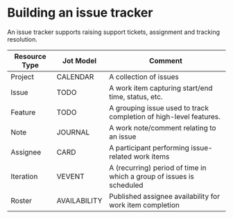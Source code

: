 # Building an issue tracker

An issue tracker supports raising support tickets, assignment and tracking resolution.

| Resource Type | Jot Model    | Comment                              |
|---------------|--------------|--------------------------------------|
| Project       | CALENDAR     | A collection of issues               |
| Issue         | TODO         | A work item capturing start/end time, status, etc. |
| Feature       | TODO         | A grouping issue used to track completion of high-level features. |
| Note          | JOURNAL      | A work note/comment relating to an issue           |
| Assignee      | CARD         | A participant performing issue-related work items  |
| Iteration     | VEVENT       | A (recurring) period of time in which a group of issues is scheduled |
| Roster        | AVAILABILITY | Published assignee availability for work item completion |
